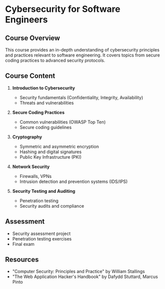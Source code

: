 # Cybersecurity for Software Engineers

## Course Overview
This course provides an in-depth understanding of cybersecurity principles and practices relevant to software engineering. It covers topics from secure coding practices to advanced security protocols.

## Course Content
1. **Introduction to Cybersecurity**
   - Security fundamentals (Confidentiality, Integrity, Availability)
   - Threats and vulnerabilities

2. **Secure Coding Practices**
   - Common vulnerabilities (OWASP Top Ten)
   - Secure coding guidelines

3. **Cryptography**
   - Symmetric and asymmetric encryption
   - Hashing and digital signatures
   - Public Key Infrastructure (PKI)

4. **Network Security**
   - Firewalls, VPNs
   - Intrusion detection and prevention systems (IDS/IPS)

5. **Security Testing and Auditing**
   - Penetration testing
   - Security audits and compliance

## Assessment
- Security assessment project
- Penetration testing exercises
- Final exam

## Resources
- "Computer Security: Principles and Practice" by William Stallings
- "The Web Application Hacker's Handbook" by Dafydd Stuttard, Marcus Pinto
